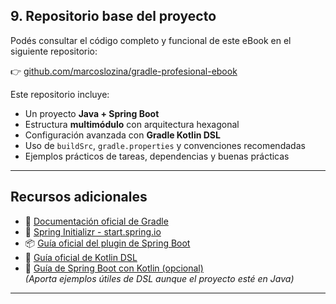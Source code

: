 ## 9. Repositorio base del proyecto

Podés consultar el código completo y funcional de este eBook en el siguiente repositorio:

👉 [github.com/marcoslozina/gradle-profesional-ebook](https://github.com/marcoslozina/gradle-profesional-ebook)

Este repositorio incluye:

- Un proyecto **Java + Spring Boot**
- Estructura **multimódulo** con arquitectura hexagonal
- Configuración avanzada con **Gradle Kotlin DSL**
- Uso de `buildSrc`, `gradle.properties` y convenciones recomendadas
- Ejemplos prácticos de tareas, dependencias y buenas prácticas

---

## Recursos adicionales

- 📘 [Documentación oficial de Gradle](https://docs.gradle.org/current/userguide/)
- 🚀 [Spring Initializr - start.spring.io](https://start.spring.io/)
- 📦 [Guía oficial del plugin de Spring Boot](https://docs.spring.io/spring-boot/docs/current/gradle-plugin/reference/htmlsingle/)
- 🧩 [Guía oficial de Kotlin DSL](https://docs.gradle.org/current/userguide/kotlin_dsl.html)
- 🌱 [Guía de Spring Boot con Kotlin (opcional)](https://spring.io/guides/tutorials/spring-boot-kotlin/)  
  *(Aporta ejemplos útiles de DSL aunque el proyecto esté en Java)*

---

